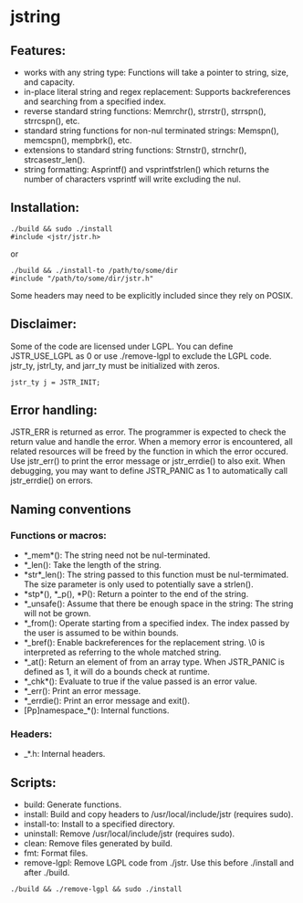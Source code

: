 # jstring

## Features:
- works with any string type: Functions will take a pointer to string, size,
and capacity.
- in-place literal string and regex replacement: Supports backreferences and
searching from a specified index.
- reverse standard string functions: Memrchr\(\), strrstr\(\), strrspn\(\), strrcspn\(\),
etc.
- standard string functions for non-nul terminated strings: Memspn\(\), memcspn\(\),
mempbrk\(\), etc.
- extensions to standard string functions: Strnstr\(\), strnchr\(\), strcasestr\_len\(\).
- string formatting: Asprintf\(\) and vsprintfstrlen\(\) which returns the number
of characters vsprintf will write excluding the nul.

## Installation:

```
./build && sudo ./install
#include <jstr/jstr.h>
```

or

```
./build && ./install-to /path/to/some/dir
#include "/path/to/some/dir/jstr.h"
```

Some headers may need to be explicitly included since they rely on POSIX.

## Disclaimer:
Some of the code are licensed under LGPL. You can define JSTR\_USE\_LGPL as 0 or
use ./remove-lgpl to exclude the LGPL code. jstr\_ty, jstrl\_ty, and jarr\_ty must
be initialized with zeros.

```
jstr_ty j = JSTR_INIT;
```

## Error handling:
JSTR\_ERR is returned as error. The programmer is expected to check the return value
and handle the error. When a memory error is encountered, all related resources will
be freed by the function in which the error occured. Use jstr\_err\(\) to print the
error message or jstr\_errdie\(\) to also exit. When debugging, you may want to define
JSTR\_PANIC as 1 to automatically call jstr\_errdie\(\) on errors.

## Naming conventions
### Functions or macros:
- \*\_mem\*\(\): The string need not be nul-terminated.
- \*\_len\(\): Take the length of the string.
- \*str\*\_len\(\): The string passed to this function must be nul-termimated.
The size parameter is only used to potentially save a strlen\(\).
- \*stp\*\(\), \*\_p\(\), \*P\(\): Return a pointer to the end of the string.
- \*\_unsafe\(\): Assume that there be enough space in the string: The string will
not be grown.
- \*\_from\(\): Operate starting from a specified index. The index passed by the user
is assumed to be within bounds.
- \*\_bref\(\): Enable backreferences for the replacement string. \0 is interpreted
as referring to the whole matched string.
- \*\_at\(\): Return an element of from an array type. When JSTR\_PANIC is defined as
1, it will do a bounds check at runtime.
- \*\_chk\*\(\): Evaluate to true if the value passed is an error value.
- \*\_err\(\): Print an error message.
- \*\_errdie\(\): Print an error message and exit\(\).
- [Pp]namespace\_\*\(\): Internal functions.
### Headers:
- \_\*.h: Internal headers.

## Scripts:
- build: Generate functions.
- install: Build and copy headers to /usr/local/include/jstr \(requires sudo\).
- install-to: Install to a specified directory.
- uninstall: Remove /usr/local/include/jstr \(requires sudo\).
- clean: Remove files generated by build.
- fmt: Format files.
- remove-lgpl: Remove LGPL code from ./jstr. Use this before ./install and
after ./build.

```
./build && ./remove-lgpl && sudo ./install
```
